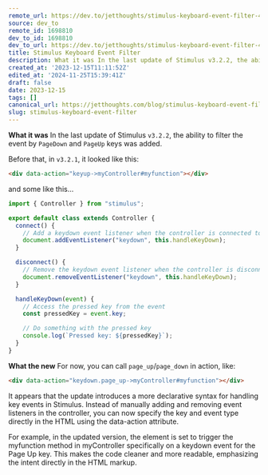 ```yaml
---
remote_url: https://dev.to/jetthoughts/stimulus-keyboard-event-filter-4370
source: dev_to
remote_id: 1698810
dev_to_id: 1698810
dev_to_url: https://dev.to/jetthoughts/stimulus-keyboard-event-filter-4370
title: Stimulus Keyboard Event Filter
description: What it was In the last update of Stimulus v3.2.2, the ability to filter the event by PageDown and...
created_at: '2023-12-15T11:11:52Z'
edited_at: '2024-11-25T15:39:41Z'
draft: false
date: 2023-12-15
tags: []
canonical_url: https://jetthoughts.com/blog/stimulus-keyboard-event-filter/
slug: stimulus-keyboard-event-filter
---
```

**What it was**
In the last update of Stimulus `v3.2.2`, the ability to filter the event by `PageDown` and `PageUp` keys was added.

Before that, in `v3.2.1`, it looked like this:

```html
<div data-action="keyup->myController#myfunction"></div>
```

and some like this...

```js
import { Controller } from "stimulus";

export default class extends Controller {
  connect() {
    // Add a keydown event listener when the controller is connected to the DOM
    document.addEventListener("keydown", this.handleKeyDown);
  }

  disconnect() {
    // Remove the keydown event listener when the controller is disconnected
    document.removeEventListener("keydown", this.handleKeyDown);
  }

  handleKeyDown(event) {
    // Access the pressed key from the event
    const pressedKey = event.key;

    // Do something with the pressed key
    console.log(`Pressed key: ${pressedKey}`);
  }
}
```

**What the new**
For now, you can call `page_up`/`page_down` in action, like:

```html
<div data-action="keydown.page_up->myController#myfunction"></div>
```

It appears that the update introduces a more declarative syntax for handling key events in Stimulus. Instead of manually adding and removing event listeners in the controller, you can now specify the key and event type directly in the HTML using the data-action attribute.

For example, in the updated version, the element is set to trigger the myfunction method in myController specifically on a keydown event for the Page Up key. This makes the code cleaner and more readable, emphasizing the intent directly in the HTML markup.
